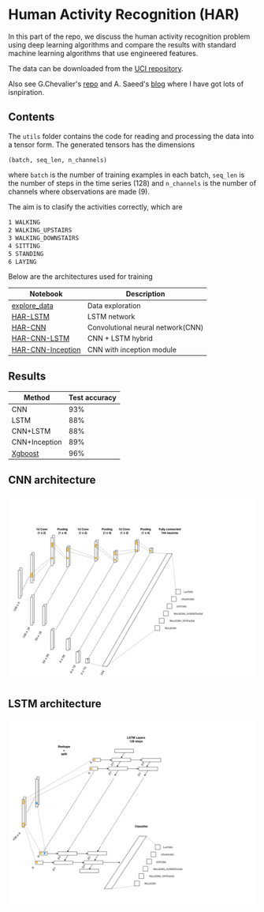 # Human Activity Recognition (HAR)

In this part of the repo, we discuss the human activity recognition problem using deep learning algorithms
and compare the results with standard machine learning algorithms that use engineered features.

The data can be downloaded from the [UCI repository](https://archive.ics.uci.edu/ml/datasets/human+activity+recognition+using+smartphones). 

Also see G.Chevalier's [repo](https://github.com/guillaume-chevalier/LSTM-Human-Activity-Recognition) and A. Saeed's [blog](https://aqibsaeed.github.io/2016-11-04-human-activity-recognition-cnn/) where I have got lots of isnpiration.

## Contents

The `utils` folder contains the code for reading and processing the data into a tensor form. The generated tensors
has the dimensions

```
(batch, seq_len, n_channels)
```

where `batch` is the number of training examples in each batch, `seq_len` is the number of steps in the time series (128) and
`n_channels` is the number of channels where observations are made (9). 

The aim is to clasify the activities correctly, which are

```
1 WALKING
2 WALKING_UPSTAIRS
3 WALKING_DOWNSTAIRS
4 SITTING
5 STANDING
6 LAYING
```

Below are the architectures used for training

Notebook | Description
-------- | ------
[explore_data](https://github.com/bhimmetoglu/time-series-medicine/blob/master/HAR/explore_data.ipynb) | Data exploration
[HAR-LSTM](https://github.com/bhimmetoglu/time-series-medicine/blob/master/HAR/HAR-LSTM.ipynb)    | LSTM network
[HAR-CNN](https://github.com/bhimmetoglu/time-series-medicine/blob/master/HAR/HAR-CNN.ipynb) | Convolutional neural network(CNN)
[HAR-CNN-LSTM](https://github.com/bhimmetoglu/time-series-medicine/blob/master/HAR/HAR-CNN-LSTM.ipynb) | CNN + LSTM hybrid
[HAR-CNN-Inception](https://github.com/bhimmetoglu/time-series-medicine/blob/master/HAR/HAR-CNN-Inception.ipynb) | CNN with inception module

## Results

Method   | Test accuracy
------   | -------------
CNN      | 93%
LSTM     | 88%
CNN+LSTM | 88%
CNN+Inception | 89%
[Xgboost](https://rpubs.com/burakh/har_xgb) | 96%

## CNN architecture
![title](img/HAR_cnn.png)

## LSTM architecture
![title](img/HAR_lstm.png)

